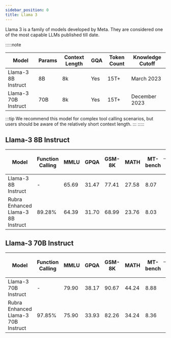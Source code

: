 ```yaml
---
sidebar_position: 0
title: Llama 3
---
```


Llama 3 is a family of models developed by Meta. They are considered one of the most capable LLMs published till date.

:::::note

| Model               | Params | Context Length | GQA | Token Count | Knowledge Cutoff |
|---------------------|--------|----------------|-----|-------------|------------------|
| Llama-3 8B Instruct | 8B     | 8k             | Yes | 15T+        | March 2023       |
| Llama-3 70B Instruct| 70B    | 8k             | Yes | 15T+        | December 2023    |


:::tip
We recommend this model for complex tool calling scenarios, but users should be aware of the relatively short context length.
:::
:::::




## Llama-3 8B Instruct

<table>
  <thead>
    <tr>
      <th rowspan="2">Model</th>
      <th rowspan="2">Function Calling</th>
      <th rowspan="2">MMLU</th>
      <th rowspan="2">GPQA</th>
      <th rowspan="2">GSM-8K</th>
      <th rowspan="2">MATH</th>
      <th rowspan="2">MT-bench</th>
      <th colspan="6">MT-bench Pairwise Comparison</th>
    </tr>
    <tr>
      <th>Win</th>
      <th>Loss</th>
      <th>Tie</th>
      <th>Win Rate</th>
      <th>Loss Rate</th>
      <th>Adjusted Win Rate</th>
    </tr>
  </thead>
  <tbody>
    <tr>
      <td>Llama-3 8B Instruct</td>
      <td>-</td>
      <td>65.69</td>
      <td>31.47</td>
      <td>77.41</td>
      <td>27.58</td>
      <td>8.07</td>
      <td>41</td>
      <td>42</td>
      <td>77</td>
      <td>0.25625</td>
      <td>0.2625</td>
      <td>0.496875</td>
    </tr>
    <tr>
      <td>Rubra Enhanced Llama-3 8B Instruct</td>
      <td>89.28%</td>
      <td>64.39</td>
      <td>31.70</td>
      <td>68.99</td>
      <td>23.76</td>
      <td>8.03</td>
      <td>42</td>
      <td>41</td>
      <td>77</td>
      <td>0.2625</td>
      <td>0.25625</td>
      <td><strong>0.503125</strong></td>
    </tr>
  </tbody>
</table>


## Llama-3 70B Instruct

<table>
  <thead>
    <tr>
      <th rowspan="2">Model</th>
      <th rowspan="2">Function Calling</th>
      <th rowspan="2">MMLU</th>
      <th rowspan="2">GPQA</th>
      <th rowspan="2">GSM-8K</th>
      <th rowspan="2">MATH</th>
      <th rowspan="2">MT-bench</th>
      <th colspan="6">MT-bench Pairwise Comparison</th>
    </tr>
    <tr>
      <th>Win</th>
      <th>Loss</th>
      <th>Tie</th>
      <th>Win Rate</th>
      <th>Loss Rate</th>
      <th>Adjusted Win Rate</th>
    </tr>
  </thead>
  <tbody>
    <tr>
      <td>Llama-3 70B Instruct</td>
      <td>-</td>
      <td>79.90</td>
      <td>38.17</td>
      <td>90.67</td>
      <td>44.24</td>
      <td>8.88</td>
      <td>58</td>
      <td>28</td>
      <td>74</td>
      <td>0.3625</td>
      <td>0.1750</td>
      <td><strong>0.59375</strong></td>
    </tr>
    <tr>
      <td>Rubra Enhanced Llama-3 70B Instruct</td>
      <td>97.85%</td>
      <td>75.90</td>
      <td>33.93</td>
      <td>82.26</td>
      <td>34.24</td>
      <td>8.36</td>
      <td>28</td>
      <td>58</td>
      <td>74</td>
      <td>0.1750</td>
      <td>0.3625</td>
      <td>0.40625</td>
    </tr>
  </tbody>
</table>